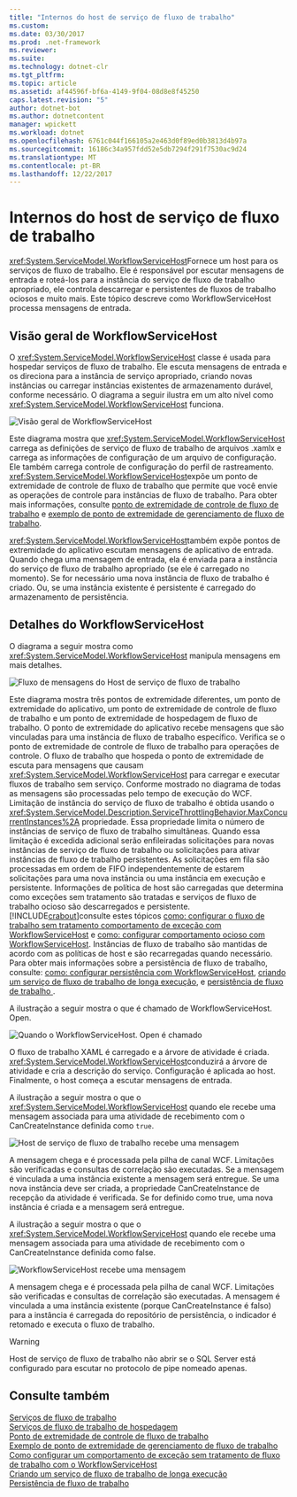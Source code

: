 ```yaml
---
title: "Internos do host de serviço de fluxo de trabalho"
ms.custom: 
ms.date: 03/30/2017
ms.prod: .net-framework
ms.reviewer: 
ms.suite: 
ms.technology: dotnet-clr
ms.tgt_pltfrm: 
ms.topic: article
ms.assetid: af44596f-bf6a-4149-9f04-08d8e8f45250
caps.latest.revision: "5"
author: dotnet-bot
ms.author: dotnetcontent
manager: wpickett
ms.workload: dotnet
ms.openlocfilehash: 6761c044f166105a2e463d0f89ed0b3813d4b97a
ms.sourcegitcommit: 16186c34a957fdd52e5db7294f291f7530ac9d24
ms.translationtype: MT
ms.contentlocale: pt-BR
ms.lasthandoff: 12/22/2017
---
```

# <a name="workflow-service-host-internals"></a>Internos do host de serviço de fluxo de trabalho
<xref:System.ServiceModel.WorkflowServiceHost>Fornece um host para os serviços de fluxo de trabalho. Ele é responsável por escutar mensagens de entrada e roteá-los para a instância do serviço de fluxo de trabalho apropriado, ele controla descarregar e persistentes de fluxos de trabalho ociosos e muito mais. Este tópico descreve como WorkflowServiceHost processa mensagens de entrada.  
  
## <a name="workflowservicehost-overview"></a>Visão geral de WorkflowServiceHost  
 O <xref:System.ServiceModel.WorkflowServiceHost> classe é usada para hospedar serviços de fluxo de trabalho. Ele escuta mensagens de entrada e os direciona para a instância de serviço apropriado, criando novas instâncias ou carregar instâncias existentes de armazenamento durável, conforme necessário.  O diagrama a seguir ilustra em um alto nível como <xref:System.ServiceModel.WorkflowServiceHost> funciona.  
  
 ![Visão geral de WorkflowServiceHost](../../../../docs/framework/wcf/feature-details/media/wfshhighlevel.gif "WFSHHighLevel")  
  
 Este diagrama mostra que <xref:System.ServiceModel.WorkflowServiceHost> carrega as definições de serviço de fluxo de trabalho de arquivos .xamlx e carrega as informações de configuração de um arquivo de configuração. Ele também carrega controle de configuração do perfil de rastreamento. <xref:System.ServiceModel.WorkflowServiceHost>expõe um ponto de extremidade de controle de fluxo de trabalho que permite que você envie as operações de controle para instâncias de fluxo de trabalho.  Para obter mais informações, consulte [ponto de extremidade de controle de fluxo de trabalho](../../../../docs/framework/wcf/feature-details/workflow-control-endpoint.md) e [exemplo de ponto de extremidade de gerenciamento de fluxo de trabalho](../../../../docs/framework/windows-workflow-foundation/samples/workflow-management-endpoint-sample.md).  
  
 <xref:System.ServiceModel.WorkflowServiceHost>também expõe pontos de extremidade do aplicativo escutam mensagens de aplicativo de entrada. Quando chega uma mensagem de entrada, ela é enviada para a instância do serviço de fluxo de trabalho apropriado (se ele é carregado no momento). Se for necessário uma nova instância de fluxo de trabalho é criado. Ou, se uma instância existente é persistente é carregado do armazenamento de persistência.  
  
## <a name="workflowservicehost-details"></a>Detalhes do WorkflowServiceHost  
 O diagrama a seguir mostra como <xref:System.ServiceModel.WorkflowServiceHost> manipula mensagens em mais detalhes.  
  
 ![Fluxo de mensagens do Host de serviço de fluxo de trabalho](../../../../docs/framework/wcf/feature-details/media/wfshmessageflow.gif "WFSHMessageFlow")  
  
 Este diagrama mostra três pontos de extremidade diferentes, um ponto de extremidade do aplicativo, um ponto de extremidade de controle de fluxo de trabalho e um ponto de extremidade de hospedagem de fluxo de trabalho. O ponto de extremidade do aplicativo recebe mensagens que são vinculadas para uma instância de fluxo de trabalho específico. Verifica se o ponto de extremidade de controle de fluxo de trabalho para operações de controle. O fluxo de trabalho que hospeda o ponto de extremidade de escuta para mensagens que causam <xref:System.ServiceModel.WorkflowServiceHost> para carregar e executar fluxos de trabalho sem serviço. Conforme mostrado no diagrama de todas as mensagens são processadas pelo tempo de execução do WCF.  Limitação de instância do serviço de fluxo de trabalho é obtida usando o <xref:System.ServiceModel.Description.ServiceThrottlingBehavior.MaxConcurrentInstances%2A> propriedade. Essa propriedade limita o número de instâncias de serviço de fluxo de trabalho simultâneas. Quando essa limitação é excedida adicional serão enfileiradas solicitações para novas instâncias de serviço de fluxo de trabalho ou solicitações para ativar instâncias de fluxo de trabalho persistentes. As solicitações em fila são processadas em ordem de FIFO independentemente de estarem solicitações para uma nova instância ou uma instância em execução e persistente. Informações de política de host são carregadas que determina como exceções sem tratamento são tratadas e serviços de fluxo de trabalho ocioso são descarregados e persistente. [!INCLUDE[crabout](../../../../includes/crabout-md.md)]consulte estes tópicos [como: configurar o fluxo de trabalho sem tratamento comportamento de exceção com WorkflowServiceHost](../../../../docs/framework/wcf/feature-details/config-workflow-unhandled-exception-workflowservicehost.md) e [como: configurar comportamento ocioso com WorkflowServiceHost](../../../../docs/framework/wcf/feature-details/how-to-configure-idle-behavior-with-workflowservicehost.md). Instâncias de fluxo de trabalho são mantidas de acordo com as políticas de host e são recarregadas quando necessário. Para obter mais informações sobre a persistência de fluxo de trabalho, consulte: [como: configurar persistência com WorkflowServiceHost](../../../../docs/framework/wcf/feature-details/how-to-configure-persistence-with-workflowservicehost.md), [criando um serviço de fluxo de trabalho de longa execução](../../../../docs/framework/wcf/feature-details/creating-a-long-running-workflow-service.md), e [persistência de fluxo de trabalho ](../../../../docs/framework/windows-workflow-foundation/workflow-persistence.md).  
  
 A ilustração a seguir mostra o que é chamado de WorkflowServiceHost. Open.  
  
 ![Quando o WorkflowServiceHost. Open é chamado](../../../../docs/framework/wcf/feature-details/media/wfhostopen.gif "WFHostOpen")  
  
 O fluxo de trabalho XAML é carregado e a árvore de atividade é criada. <xref:System.ServiceModel.WorkflowServiceHost>conduzirá a árvore de atividade e cria a descrição do serviço. Configuração é aplicada ao host. Finalmente, o host começa a escutar mensagens de entrada.  
  
 A ilustração a seguir mostra o que o <xref:System.ServiceModel.WorkflowServiceHost> quando ele recebe uma mensagem associada para uma atividade de recebimento com o CanCreateInstance definida como `true`.  
  
 ![Host de serviço de fluxo de trabalho recebe uma mensagem](../../../../docs/framework/wcf/feature-details/media/wfhreceivemessagecci.gif "WFHReceiveMessageCCI")  
  
 A mensagem chega e é processada pela pilha de canal WCF. Limitações são verificadas e consultas de correlação são executadas. Se a mensagem é vinculada a uma instância existente a mensagem será entregue. Se uma nova instância deve ser criada, a propriedade CanCreateInstance de recepção da atividade é verificada. Se for definido como true, uma nova instância é criada e a mensagem será entregue.  
  
 A ilustração a seguir mostra o que o <xref:System.ServiceModel.WorkflowServiceHost> quando ele recebe uma mensagem associada para uma atividade de recebimento com o CanCreateInstance definida como false.  
  
 ![WorkflowServiceHost recebe uma mensagem](../../../../docs/framework/wcf/feature-details/media/wfshreceivemessage.gif "WFSHReceiveMessage")  
  
 A mensagem chega e é processada pela pilha de canal WCF. Limitações são verificadas e consultas de correlação são executadas. A mensagem é vinculada a uma instância existente (porque CanCreateInstance é falso) para a instância é carregada do repositório de persistência, o indicador é retomado e executa o fluxo de trabalho.  
  
> [!WARNING]
>  Host de serviço de fluxo de trabalho não abrir se o SQL Server está configurado para escutar no protocolo de pipe nomeado apenas.  
  
## <a name="see-also"></a>Consulte também  
 [Serviços de fluxo de trabalho](../../../../docs/framework/wcf/feature-details/workflow-services.md)  
 [Serviços de fluxo de trabalho de hospedagem](../../../../docs/framework/wcf/feature-details/hosting-workflow-services.md)  
 [Ponto de extremidade de controle de fluxo de trabalho](../../../../docs/framework/wcf/feature-details/workflow-control-endpoint.md)  
 [Exemplo de ponto de extremidade de gerenciamento de fluxo de trabalho](../../../../docs/framework/windows-workflow-foundation/samples/workflow-management-endpoint-sample.md)  
 [Como configurar um comportamento de exceção sem tratamento de fluxo de trabalho com o WorkflowServiceHost](../../../../docs/framework/wcf/feature-details/config-workflow-unhandled-exception-workflowservicehost.md)  
 [Criando um serviço de fluxo de trabalho de longa execução](../../../../docs/framework/wcf/feature-details/creating-a-long-running-workflow-service.md)  
 [Persistência de fluxo de trabalho](../../../../docs/framework/windows-workflow-foundation/workflow-persistence.md)
